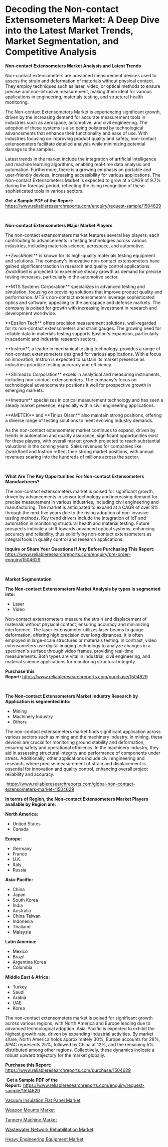 <p><h1>Decoding the Non-contact Extensometers Market: A Deep Dive into the Latest Market Trends, Market Segmentation, and Competitive Analysis</h1></p><p><strong>Non-contact Extensometers Market Analysis and Latest Trends</strong></p>
<p><p>Non-contact extensometers are advanced measurement devices used to assess the strain and deformation of materials without physical contact. They employ techniques such as laser, video, or optical methods to ensure precise and non-intrusive measurement, making them ideal for various applications in engineering, materials testing, and structural health monitoring.</p><p>The Non-contact Extensometers Market is experiencing significant growth, driven by the increasing demand for accurate measurement tools in industries such as aerospace, automotive, and civil engineering. The adoption of these systems is also being bolstered by technological advancements that enhance their functionality and ease of use. With industries focusing on improving product quality and safety, non-contact extensometers facilitate detailed analysis while minimizing potential damage to the samples.</p><p>Latest trends in the market include the integration of artificial intelligence and machine learning algorithms, enabling real-time data analysis and automation. Furthermore, there is a growing emphasis on portable and user-friendly devices, increasing accessibility for various applications. The Non-contact Extensometers Market is expected to grow at a CAGR of 9.7% during the forecast period, reflecting the rising recognition of these sophisticated tools in various sectors.</p></p>
<p><strong>Get a Sample PDF of the Report:&nbsp;</strong> <a href="https://www.reliableresearchreports.com/enquiry/request-sample/1504629?utm_campaign=12&utm_medium=2&utm_source=Github&utm_content=ia&utm_term=16122024&utm_id=non-contact-extensometers">https://www.reliableresearchreports.com/enquiry/request-sample/1504629</a></p>
<p>&nbsp;</p>
<p><strong>Non-contact Extensometers Major Market Players</strong></p>
<p><p>The non-contact extensometers market features several key players, each contributing to advancements in testing technologies across various industries, including materials science, aerospace, and automotive.</p><p>**ZwickRoell** is known for its high-quality materials testing equipment and solutions. The company's innovative non-contact extensometers have gained significant traction in research and quality control applications. ZwickRoell is projected to experience steady growth as demand for precise testing increases, particularly in the automotive sector.</p><p>**MTS Systems Corporation** specializes in advanced testing and simulation, focusing on providing solutions that improve product quality and performance. MTS's non-contact extensometers leverage sophisticated optics and software, appealing to the aerospace and defense markets. The company is poised for growth with increasing investment in research and development worldwide.</p><p>**Epsilon Tech** offers precision measurement solutions, well-regarded for its non-contact extensometers and strain gauges. The growing need for reliable data in materials testing supports Epsilon's expansion, particularly in academic and industrial research sectors.</p><p>**Instron**, a leader in mechanical testing technology, provides a range of non-contact extensometers designed for various applications. With a focus on innovation, Instron is expected to sustain its market presence as industries prioritize testing accuracy and efficiency.</p><p>**Shimadzu Corporation** excels in analytical and measuring instruments, including non-contact extensometers. The company's focus on technological advancements positions it well for prospective growth in emerging markets.</p><p>**Imetrum** specializes in optical measurement technology and has seen a steady market presence, especially within civil engineering applications.</p><p>**AMETEK** and **Tinius Olsen** also maintain strong positions, offering a diverse range of testing solutions to meet evolving industry demands.</p><p>As the non-contact extensometer market continues to expand, driven by trends in automation and quality assurance, significant opportunities exist for these players, with overall market growth projected to reach substantial valuations in the coming years. Sales revenues for companies like ZwickRoell and Instron reflect their strong market positions, with annual revenues soaring into the hundreds of millions across the sector.</p></p>
<p>&nbsp;</p>
<p><strong>What Are The Key Opportunities For Non-contact Extensometers Manufacturers?</strong></p>
<p><p>The non-contact extensometers market is poised for significant growth, driven by advancements in sensor technology and increasing demand for precise measurement in various industries, including civil engineering and manufacturing. The market is anticipated to expand at a CAGR of over 8% through the next five years due to the rising adoption of non-invasive testing methods. Key trend drivers include the integration of IoT and automation in monitoring structural health and material testing. Future prospects indicate a shift towards advanced optical systems, enhancing accuracy and reliability, thus solidifying non-contact extensometers as integral tools in quality control and research applications.</p></p>
<p><strong>Inquire or Share Your Questions If Any Before Purchasing This Report:</strong> <a href="https://www.reliableresearchreports.com/enquiry/pre-order-enquiry/1504629?utm_campaign=12&utm_medium=2&utm_source=Github&utm_content=ia&utm_term=16122024&utm_id=non-contact-extensometers">https://www.reliableresearchreports.com/enquiry/pre-order-enquiry/1504629</a></p>
<p>&nbsp;</p>
<p><strong>Market Segmentation</strong></p>
<p><strong>The Non-contact Extensometers Market Analysis by types is segmented into:</strong></p>
<p><ul><li>Laser</li><li>Video</li></ul></p>
<p><p>Non-contact extensometers measure the strain and displacement of materials without physical contact, ensuring accuracy and minimizing interference. The laser extensometer utilizes laser beams to gauge deformation, offering high precision over long distances. It is often employed in large-scale structures or materials testing. In contrast, video extensometers use digital imaging technology to analyze changes in a specimen's surface through video frames, providing real-time measurements. Both types are vital in industrial, civil engineering, and material science applications for monitoring structural integrity.</p></p>
<p><strong>Purchase this Report:&nbsp;</strong><a href="https://www.reliableresearchreports.com/purchase/1504629?utm_campaign=12&utm_medium=2&utm_source=Github&utm_content=ia&utm_term=16122024&utm_id=non-contact-extensometers">https://www.reliableresearchreports.com/purchase/1504629</a></p>
<p>&nbsp;</p>
<p><strong>The Non-contact Extensometers Market Industry Research by Application is segmented into:</strong></p>
<p><ul><li>Mining</li><li>Machinery Industry</li><li>Others</li></ul></p>
<p><p>The non-contact extensometers market finds significant application across various sectors such as mining and the machinery industry. In mining, these devices are crucial for monitoring ground stability and deformation, ensuring safety and operational efficiency. In the machinery industry, they aid in assessing structural integrity and performance of components under stress. Additionally, other applications include civil engineering and research, where precise measurement of strain and displacement is essential for innovation and quality control, enhancing overall project reliability and accuracy.</p></p>
<p><a href="https://www.reliableresearchreports.com/global-non-contact-extensometers-market-r1504629?utm_campaign=12&utm_medium=2&utm_source=Github&utm_content=ia&utm_term=16122024&utm_id=non-contact-extensometers">&nbsp;https://www.reliableresearchreports.com/global-non-contact-extensometers-market-r1504629</a></p>
<p><strong>In terms of Region, the Non-contact Extensometers Market Players available by Region are:</strong></p>
<p>
    <p> <strong> North America: </strong>
        <ul>
            <li>United States</li>
            <li>Canada</li>
        </ul>
        </p> 
    <p> <strong> Europe: </strong>
        <ul>
            <li>Germany</li>
            <li>France</li>
            <li>U.K.</li>
            <li>Italy</li>
            <li>Russia</li>
        </ul>
        </p> 
    <p> <strong> Asia-Pacific: </strong>
        <ul>
            <li>China</li>
            <li>Japan</li>
            <li>South Korea</li>
            <li>India</li>
            <li>Australia</li>
            <li>China Taiwan</li>
            <li>Indonesia</li>
            <li>Thailand</li>
            <li>Malaysia</li>
        </ul>
        </p> 
    <p> <strong> Latin America: </strong>
        <ul>
            <li>Mexico</li>
            <li>Brazil</li>
            <li>Argentina Korea</li>
            <li>Colombia</li>
        </ul>
        </p> 
    <p> <strong> Middle East & Africa: </strong>
        <ul>
            <li>Turkey</li>
            <li>Saudi</li>
            <li>Arabia</li>
            <li>UAE</li>
            <li>Korea</li>
        </ul>
    </p>
    </p>
<p><p>The non-contact extensometers market is poised for significant growth across various regions, with North America and Europe leading due to advanced technological adoption. Asia-Pacific is expected to exhibit the highest growth rate, driven by expanding industrial activities. By market share, North America holds approximately 30%, Europe accounts for 28%, APAC represents 25%, followed by China at 12%, and the remaining 5% distributed among other regions. Collectively, these dynamics indicate a robust upward trajectory for the market globally.</p></p>
<p><strong>Purchase this Report: </strong><a href="https://www.reliableresearchreports.com/purchase/1504629?utm_campaign=12&utm_medium=2&utm_source=Github&utm_content=ia&utm_term=16122024&utm_id=non-contact-extensometers">https://www.reliableresearchreports.com/purchase/1504629</a></p>
<p>&nbsp;<strong>Get a Sample PDF of the Report:&nbsp;&nbsp;</strong><a href="https://www.reliableresearchreports.com/enquiry/request-sample/1504629?utm_campaign=12&utm_medium=2&utm_source=Github&utm_content=ia&utm_term=16122024&utm_id=non-contact-extensometers">https://www.reliableresearchreports.com/enquiry/request-sample/1504629</a></p>
<p><strong></strong></p>
<p><p><a href="https://github.com/GenaGaines34/Market-Research-Report-List-1/blob/main/vacuum-insulation-flat-panel-market.md?utm_campaign=12&utm_medium=2&utm_source=Github&utm_content=ia&utm_term=16122024&utm_id=non-contact-extensometers">Vacuum Insulation Flat Panel Market</a></p><p><a href="https://www.linkedin.com/pulse/weapon-mounts-market-expected-grow-impressive-cagr-67-1m43e?utm_campaign=12&utm_medium=2&utm_source=Github&utm_content=ia&utm_term=16122024&utm_id=non-contact-extensometers">Weapon Mounts Market</a></p><p><a href="https://www.linkedin.com/pulse/market-growth-potential-forecast-tannery-machine-size-share-fkhbe?utm_campaign=12&utm_medium=2&utm_source=Github&utm_content=ia&utm_term=16122024&utm_id=non-contact-extensometers">Tannery Machine Market</a></p><p><a href="https://github.com/JakirUddin511/Market-Research-Report-List-1/blob/main/wastewater-network-rehabilitation-market.md?utm_campaign=12&utm_medium=2&utm_source=Github&utm_content=ia&utm_term=16122024&utm_id=non-contact-extensometers">Wastewater Network Rehabilitation Market</a></p><p><a href="https://www.linkedin.com/pulse/qualitative-quantitative-insights-heavy-engineering-6hgde?utm_campaign=12&utm_medium=2&utm_source=Github&utm_content=ia&utm_term=16122024&utm_id=non-contact-extensometers">Heavy Engineering Equipment Market</a></p></p>